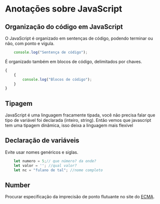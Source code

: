 # Anotações sobre JavaScript

## Organização do código em JavaScript

O JavaScript é organizado em sentenças de código, podendo terminar ou não, com ponto e vígula.

~~~ JavaScript
    console.log("Sentença de código");
~~~
 
É organizado também em blocos de código, delimitados por chaves.

~~~ JavaScript
{
    {
        console.log("Blocos de código");
    }
}
~~~

## Tipagem

JavaScript é uma linguagem fracamente tipada, você não precisa falar que tipo de variável foi declarada (inteiro, string). Então vemos que javascript tem uma tipagem dinâmica, isso deixa a linguagem mais flexível

## Declaração de variáveis

Evite usar nomes genéricos e siglas.

~~~ JavaScript
    let numero = 5;// que número? da onde?
    let valor = ''; //qual valor?
    let nc = "fulano de tal"; //nome completo 
~~~

## Number

Procurar especificação da imprecisão de ponto flutuante no site do [ECMA](https://www.ecma-international.org/).

